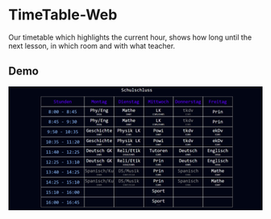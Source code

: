 # TimeTable-Web
Our timetable which highlights the current hour, shows how long until the next lesson, in which room and with what teacher.

## Demo
<img src="./images/image1.png"/>
